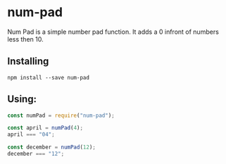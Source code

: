 # num-pad #

Num Pad is a simple number pad function. It adds a 0 infront of numbers less then 10.

## Installing ##

```shell
npm install --save num-pad
```

## Using: ##

```javascript
const numPad = require("num-pad");

const april = numPad(4);
april === "04";

const december = numPad(12);
december === "12";
```